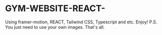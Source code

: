 # GYM-WEBSITE-REACT-
Using framer-motion, REACT, Tailwind CSS, Typescript and etc. Enjoy! P.S. You just need to use your own images. That's all.
